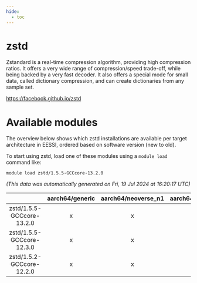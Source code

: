 ```yaml
---
hide:
  - toc
---
```


zstd
====


Zstandard is a real-time compression algorithm, providing high compression ratios. It offers a very wide range of compression/speed trade-off, while being backed by a very fast decoder. It also offers a special mode for small data, called dictionary compression, and can create dictionaries from any sample set.

https://facebook.github.io/zstd
# Available modules


The overview below shows which zstd installations are available per target architecture in EESSI, ordered based on software version (new to old).

To start using zstd, load one of these modules using a `module load` command like:

```shell
module load zstd/1.5.5-GCCcore-13.2.0
```

*(This data was automatically generated on Fri, 19 Jul 2024 at 16:20:17 UTC)*  

| |aarch64/generic|aarch64/neoverse_n1|aarch64/neoverse_v1|x86_64/generic|x86_64/amd/zen2|x86_64/amd/zen3|x86_64/intel/haswell|x86_64/intel/skylake_avx512|
| :---: | :---: | :---: | :---: | :---: | :---: | :---: | :---: | :---: |
|zstd/1.5.5-GCCcore-13.2.0|x|x|x|x|x|x|x|x|
|zstd/1.5.5-GCCcore-12.3.0|x|x|x|x|x|x|x|x|
|zstd/1.5.2-GCCcore-12.2.0|x|x|x|x|x|x|x|x|
